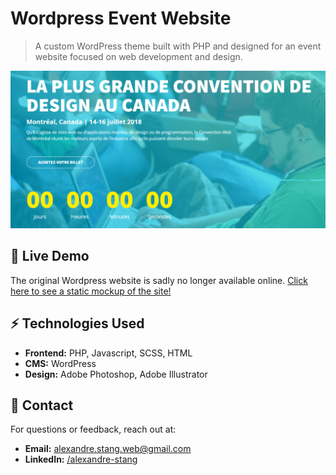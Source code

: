 # Wordpress Event Website

> A custom WordPress theme built with PHP and designed for an event website focused on web development and design.


![Home page](/og-image.png)

## 🚀 Live Demo

The original Wordpress website is sadly no longer available
online. [Click here to see a static mockup of the site!](https://alexandrestang.github.io/convention_web/)

## ⚡ Technologies Used

- **Frontend:** PHP, Javascript, SCSS, HTML
- **CMS:** WordPress
- **Design:** Adobe Photoshop, Adobe Illustrator

## 📩 Contact

For questions or feedback, reach out at:

- **Email:** alexandre.stang.web@gmail.com
- **LinkedIn:** [/alexandre-stang](https://www.linkedin.com/in/alexandre-stang-163208a7/)